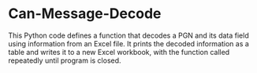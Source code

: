 # Can-Message-Decode
This Python code defines a function that decodes a PGN and its data field using information from an Excel file. It prints the decoded information as a table and writes it to a new Excel workbook, with the function called repeatedly until program is closed.
